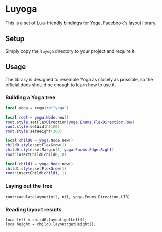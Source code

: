 # Luyoga

This is a set of Lua-friendly bindings for [Yoga](https://www.yogalayout.dev), Facebook's layout library.

## Setup

Simply copy the `luyoga` directory to your project and require it.

## Usage

The library is designed to resemble Yoga as closely as possible, so the official docs should be enough to learn how to use it.

### Building a Yoga tree

```lua
local yoga = require("yoga")

local root = yoga.Node.new()
root.style:setFlexDirection(yoga.Enums.FlexDirection.Row)
root.style:setWidth(100)
root.style:setHeight(100)

local child0 = yoga.Node.new()
child0.style:setFlexGrow(1)
child0.style:setMargin(1, yoga.Enums.Edge.Right)
root:insertChild(child0, 0)

local child1 = yoga.Node.new()
child1.style:setFlexGrow(1)
root:insertChild(child1, 1)
```

### Laying out the tree

```
root:caculateLayout(nil, nil, yoga.Enums.Direction.LTR)
```

### Reading layout results

```
loca left = child0.layout:getLeft();
loca height = child0.layout:getHeight();
```